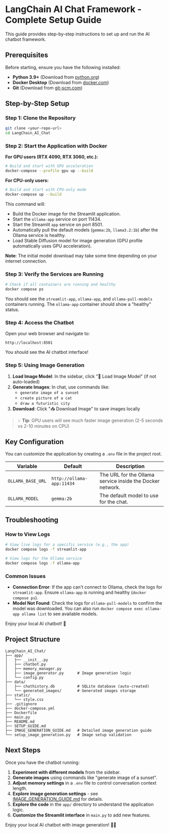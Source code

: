 # LangChain AI Chat Framework - Complete Setup Guide

This guide provides step-by-step instructions to set up and run the AI chatbot framework.

## Prerequisites

Before starting, ensure you have the following installed:
- **Python 3.9+** (Download from [python.org](https://python.org))
- **Docker Desktop** (Download from [docker.com](https://docker.com))
- **Git** (Download from [git-scm.com](https://git-scm.com))

## Step-by-Step Setup

### Step 1: Clone the Repository

```bash
git clone <your-repo-url>
cd LangChain_AI_Chat
```

### Step 2: Start the Application with Docker

**For GPU users (RTX 4090, RTX 3060, etc.):**
```bash
# Build and start with GPU acceleration
docker-compose --profile gpu up --build
```

**For CPU-only users:**
```bash
# Build and start with CPU-only mode
docker-compose up --build
```

This command will:
- Build the Docker image for the Streamlit application.
- Start the `ollama-app` service on port 11434.
- Start the Streamlit `app` service on port 8501.
- Automatically pull the default models (`gemma:2b`, `llama3.2:1b`) after the Ollama service is healthy.
- Load Stable Diffusion model for image generation (GPU profile automatically uses GPU acceleration).

**Note**: The initial model download may take some time depending on your internet connection.

### Step 3: Verify the Services are Running

```bash
# Check if all containers are running and healthy
docker compose ps
```

You should see the `streamlit-app`, `ollama-app`, and `ollama-pull-models` containers running. The `ollama-app` container should show a "healthy" status.

### Step 4: Access the Chatbot

Open your web browser and navigate to:
```
http://localhost:8501
```

You should see the AI chatbot interface!

### Step 5: Using Image Generation

1. **Load Image Model**: In the sidebar, click "🔄 Load Image Model" (if not auto-loaded)
2. **Generate Images**: In chat, use commands like:
   - `generate image of a sunset`
   - `create picture of a cat`
   - `draw a futuristic city`
3. **Download**: Click "📥 Download Image" to save images locally

> 💡 **Tip**: GPU users will see much faster image generation (2-5 seconds vs 2-10 minutes on CPU)

## Key Configuration

You can customize the application by creating a `.env` file in the project root.

| Variable | Default | Description |
|----------|---------|-------------|
| `OLLAMA_BASE_URL` | `http://ollama-app:11434` | The URL for the Ollama service inside the Docker network. |
| `OLLAMA_MODEL` | `gemma:2b` | The default model to use for the chat. |

## Troubleshooting

### How to View Logs

```bash
# View live logs for a specific service (e.g., the app)
docker compose logs -f streamlit-app

# View logs for the Ollama service
docker compose logs -f ollama-app
```

### Common Issues

- **Connection Error**: If the app can't connect to Ollama, check the logs for `streamlit-app`. Ensure `ollama-app` is running and healthy (`docker compose ps`).
- **Model Not Found**: Check the logs for `ollama-pull-models` to confirm the model was downloaded. You can also run `docker compose exec ollama-app ollama list` to see available models.

Enjoy your local AI chatbot! 🚀

## Project Structure

```
LangChain_AI_Chat/
├── app/
│   ├── __init__.py
│   ├── chatbot.py
│   ├── memory_manager.py
│   ├── image_generator.py      # Image generation logic
│   └── config.py
├── data/
│   ├── chathistory.db          # SQLite database (auto-created)
│   └── generated_images/       # Generated images storage
├── static/
│   └── style.css
├── .gitignore
├── docker-compose.yml
├── Dockerfile
├── main.py
├── README.md
├── SETUP_GUIDE.md
├── IMAGE_GENERATION_GUIDE.md   # Detailed image generation guide
└── setup_image_generation.py   # Image setup validation
```

## Next Steps

Once you have the chatbot running:

1. **Experiment with different models** from the sidebar.
2. **Generate images** using commands like "generate image of a sunset".
3. **Adjust memory settings** in a `.env` file to control conversation context length.
4. **Explore image generation settings** - see [IMAGE_GENERATION_GUIDE.md](IMAGE_GENERATION_GUIDE.md) for details.
5. **Explore the code** in the `app/` directory to understand the application logic.
6. **Customize the Streamlit interface** in `main.py` to add new features.

Enjoy your local AI chatbot with image generation! 🚀🎨